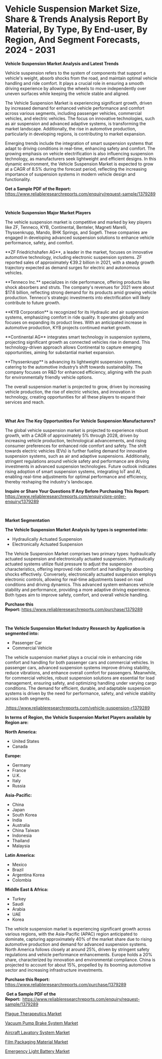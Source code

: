 <p><h1>Vehicle Suspension Market Size, Share & Trends Analysis Report By Material, By Type, By End-user, By Region, And Segment Forecasts, 2024 - 2031</h1></p><p><strong>Vehicle Suspension Market Analysis and Latest Trends</strong></p>
<p><p>Vehicle suspension refers to the system of components that support a vehicle's weight, absorb shocks from the road, and maintain optimal vehicle handling and ride comfort. It plays a crucial role in ensuring a smooth driving experience by allowing the wheels to move independently over uneven surfaces while keeping the vehicle stable and aligned.</p><p>The Vehicle Suspension Market is experiencing significant growth, driven by increased demand for enhanced vehicle performance and comfort across various segments, including passenger vehicles, commercial vehicles, and electric vehicles. The focus on innovative technologies, such as air suspension and advanced adaptive systems, is transforming the market landscape. Additionally, the rise in automotive production, particularly in developing regions, is contributing to market expansion.</p><p>Emerging trends include the integration of smart suspension systems that adapt to driving conditions in real-time, enhancing safety and comfort. The growing emphasis on vehicle electrification is also influencing suspension technology, as manufacturers seek lightweight and efficient designs. In this dynamic environment, the Vehicle Suspension Market is expected to grow at a CAGR of 8.5% during the forecast period, reflecting the increasing importance of suspension systems in modern vehicle design and functionality.</p></p>
<p><strong>Get a Sample PDF of the Report:&nbsp;</strong> <a href="https://www.reliableresearchreports.com/enquiry/request-sample/1379289?utm_campaign=40&utm_medium=2&utm_source=Github&utm_content=ia&utm_term=03112024&utm_id=vehicle-suspension">https://www.reliableresearchreports.com/enquiry/request-sample/1379289</a></p>
<p>&nbsp;</p>
<p><strong>Vehicle Suspension Major Market Players</strong></p>
<p><p>The vehicle suspension market is competitive and marked by key players like ZF, Tenneco, KYB, Continental, Benteler, Magneti Marelli, Thyssenkrupp, Mando, BHK Springs, and Sogefi. These companies are engaged in developing advanced suspension solutions to enhance vehicle performance, safety, and comfort.</p><p>**ZF Friedrichshafen AG**, a leader in the market, focuses on innovative automotive technology, including electronic suspension systems. ZF reported sales of approximately €39.2 billion in 2021, with a steady growth trajectory expected as demand surges for electric and autonomous vehicles.</p><p>**Tenneco Inc.** specializes in ride performance, offering products like shock absorbers and struts. The company's revenues for 2021 were about $17.6 billion, reflecting strong demand for its products amid growing vehicle production. Tenneco's strategic investments into electrification will likely contribute to future growth.</p><p>**KYB Corporation** is recognized for its Hydraulic and air suspension systems, emphasizing comfort in ride quality. It operates globally and focuses on expanding its product lines. With an anticipated increase in automotive production, KYB projects continued market growth.</p><p>**Continental AG** integrates smart technology in suspension systems, projecting significant growth as connected vehicles rise in demand. This technology-driven approach allows Continental to capture emerging opportunities, aiming for substantial market expansion.</p><p>**Thyssenkrupp** is advancing its lightweight suspension systems, catering to the automotive industry’s shift towards sustainability. The company focuses on R&D for enhanced efficiency, aligning with the push for environmentally friendly vehicle options.</p><p>The overall suspension market is projected to grow, driven by increasing vehicle production, the rise of electric vehicles, and innovation in technology, creating opportunities for all these players to expand their services and reach.</p></p>
<p>&nbsp;</p>
<p><strong>What Are The Key Opportunities For Vehicle Suspension Manufacturers?</strong></p>
<p><p>The global vehicle suspension market is projected to experience robust growth, with a CAGR of approximately 5% through 2028, driven by increasing vehicle production, technological advancements, and rising consumer preferences for enhanced ride comfort and safety. The shift towards electric vehicles (EVs) is further fueling demand for innovative suspension systems, such as air and adaptive suspensions. Additionally, stringent regulations around vehicle safety and performance are driving investments in advanced suspension technologies. Future outlook indicates rising adoption of smart suspension systems, integrating IoT and AI, enabling real-time adjustments for optimal performance and efficiency, thereby reshaping the industry's landscape.</p></p>
<p><strong>Inquire or Share Your Questions If Any Before Purchasing This Report:</strong> <a href="https://www.reliableresearchreports.com/enquiry/pre-order-enquiry/1379289?utm_campaign=40&utm_medium=2&utm_source=Github&utm_content=ia&utm_term=03112024&utm_id=vehicle-suspension">https://www.reliableresearchreports.com/enquiry/pre-order-enquiry/1379289</a></p>
<p>&nbsp;</p>
<p><strong>Market Segmentation</strong></p>
<p><strong>The Vehicle Suspension Market Analysis by types is segmented into:</strong></p>
<p><ul><li>Hydraulically Actuated Suspension</li><li>Electronically Actuated Suspension</li></ul></p>
<p><p>The Vehicle Suspension Market comprises two primary types: hydraulically actuated suspension and electronically actuated suspension. Hydraulically actuated systems utilize fluid pressure to adjust the suspension characteristics, offering improved ride comfort and handling by absorbing shocks effectively. Conversely, electronically actuated suspension employs electronic controls, allowing for real-time adjustments based on road conditions and driving dynamics. This advanced system enhances vehicle stability and performance, providing a more adaptive driving experience. Both types aim to improve safety, comfort, and overall vehicle handling.</p></p>
<p><strong>Purchase this Report:&nbsp;</strong><a href="https://www.reliableresearchreports.com/purchase/1379289?utm_campaign=40&utm_medium=2&utm_source=Github&utm_content=ia&utm_term=03112024&utm_id=vehicle-suspension">https://www.reliableresearchreports.com/purchase/1379289</a></p>
<p>&nbsp;</p>
<p><strong>The Vehicle Suspension Market Industry Research by Application is segmented into:</strong></p>
<p><ul><li>Passenger Car</li><li>Commercial Vehicle</li></ul></p>
<p><p>The vehicle suspension market plays a crucial role in enhancing ride comfort and handling for both passenger cars and commercial vehicles. In passenger cars, advanced suspension systems improve driving stability, reduce vibrations, and enhance overall comfort for passengers. Meanwhile, for commercial vehicles, robust suspension solutions are essential for load management, ensuring safety, and optimizing handling under varying cargo conditions. The demand for efficient, durable, and adaptable suspension systems is driven by the need for performance, safety, and vehicle stability across both segments.</p></p>
<p><a href="https://www.reliableresearchreports.com/vehicle-suspension-r1379289?utm_campaign=40&utm_medium=2&utm_source=Github&utm_content=ia&utm_term=03112024&utm_id=vehicle-suspension">&nbsp;https://www.reliableresearchreports.com/vehicle-suspension-r1379289</a></p>
<p><strong>In terms of Region, the Vehicle Suspension Market Players available by Region are:</strong></p>
<p>
    <p> <strong> North America: </strong>
        <ul>
            <li>United States</li>
            <li>Canada</li>
        </ul>
        </p> 
    <p> <strong> Europe: </strong>
        <ul>
            <li>Germany</li>
            <li>France</li>
            <li>U.K.</li>
            <li>Italy</li>
            <li>Russia</li>
        </ul>
        </p> 
    <p> <strong> Asia-Pacific: </strong>
        <ul>
            <li>China</li>
            <li>Japan</li>
            <li>South Korea</li>
            <li>India</li>
            <li>Australia</li>
            <li>China Taiwan</li>
            <li>Indonesia</li>
            <li>Thailand</li>
            <li>Malaysia</li>
        </ul>
        </p> 
    <p> <strong> Latin America: </strong>
        <ul>
            <li>Mexico</li>
            <li>Brazil</li>
            <li>Argentina Korea</li>
            <li>Colombia</li>
        </ul>
        </p> 
    <p> <strong> Middle East & Africa: </strong>
        <ul>
            <li>Turkey</li>
            <li>Saudi</li>
            <li>Arabia</li>
            <li>UAE</li>
            <li>Korea</li>
        </ul>
    </p>
    </p>
<p><p>The vehicle suspension market is experiencing significant growth across various regions, with the Asia-Pacific (APAC) region anticipated to dominate, capturing approximately 40% of the market share due to rising automotive production and demand for advanced suspension systems. North America follows closely at around 25%, driven by stringent safety regulations and vehicle performance enhancements. Europe holds a 20% share, characterized by innovation and environmental compliance. China is projected to account for about 15%, propelled by its booming automotive sector and increasing infrastructure investments.</p></p>
<p><strong>Purchase this Report: </strong><a href="https://www.reliableresearchreports.com/purchase/1379289?utm_campaign=40&utm_medium=2&utm_source=Github&utm_content=ia&utm_term=03112024&utm_id=vehicle-suspension">https://www.reliableresearchreports.com/purchase/1379289</a></p>
<p>&nbsp;<strong>Get a Sample PDF of the Report:&nbsp;&nbsp;</strong><a href="https://www.reliableresearchreports.com/enquiry/request-sample/1379289?utm_campaign=40&utm_medium=2&utm_source=Github&utm_content=ia&utm_term=03112024&utm_id=vehicle-suspension">https://www.reliableresearchreports.com/enquiry/request-sample/1379289</a></p>
<p><strong></strong></p>
<p><p><a href="https://issuu.com/reportprime-2/docs/plague-therapeutics-market-size-203_f98fd0192f86ad?utm_campaign=40&utm_medium=2&utm_source=Github&utm_content=ia&utm_term=03112024&utm_id=vehicle-suspension">Plague Therapeutics Market</a></p><p><a href="https://github.com/alespiliffe/Market-Research-Report-List-1/blob/main/vacuum-pump-brake-system-market.md?utm_campaign=40&utm_medium=2&utm_source=Github&utm_content=ia&utm_term=03112024&utm_id=vehicle-suspension">Vacuum Pump Brake System Market</a></p><p><a href="https://github.com/darcy8m10dupre/Market-Research-Report-List-1/blob/main/aircraft-lavatory-system-market.md?utm_campaign=40&utm_medium=2&utm_source=Github&utm_content=ia&utm_term=03112024&utm_id=vehicle-suspension">Aircraft Lavatory System Market</a></p><p><a href="https://medium.com/@avilarotedlowkog/film-packaging-material-market-efficiency-meets-innovation-the-dynamic-film-packaging-material-e1e5fbc06117?utm_campaign=40&utm_medium=2&utm_source=Github&utm_content=ia&utm_term=03112024&utm_id=vehicle-suspension">Film Packaging Material Market</a></p><p><a href="https://medium.com/@rosalee3esue/emergency-light-battery-market-size-and-share-analysis-growth-trends-and-forecasts-the-emergency-b8d9301f525e?utm_campaign=40&utm_medium=2&utm_source=Github&utm_content=ia&utm_term=03112024&utm_id=vehicle-suspension">Emergency Light Battery Market</a></p></p>